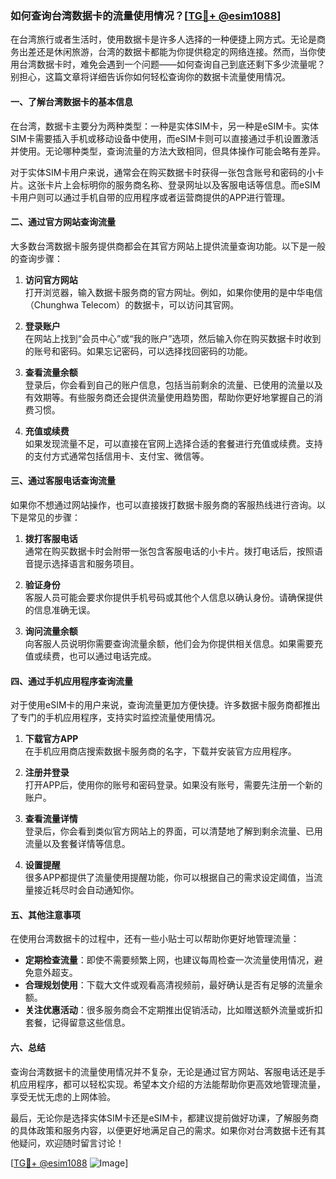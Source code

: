 ### 如何查询台湾数据卡的流量使用情况？[[TG💪+ @esim1088](https://t.me/s/esim1088)]

在台湾旅行或者生活时，使用数据卡是许多人选择的一种便捷上网方式。无论是商务出差还是休闲旅游，台湾的数据卡都能为你提供稳定的网络连接。然而，当你使用台湾数据卡时，难免会遇到一个问题——如何查询自己到底还剩下多少流量呢？别担心，这篇文章将详细告诉你如何轻松查询你的数据卡流量使用情况。

#### 一、了解台湾数据卡的基本信息

在台湾，数据卡主要分为两种类型：一种是实体SIM卡，另一种是eSIM卡。实体SIM卡需要插入手机或移动设备中使用，而eSIM卡则可以直接通过手机设置激活并使用。无论哪种类型，查询流量的方法大致相同，但具体操作可能会略有差异。

对于实体SIM卡用户来说，通常会在购买数据卡时获得一张包含账号和密码的小卡片。这张卡片上会标明你的服务商名称、登录网址以及客服电话等信息。而eSIM卡用户则可以通过手机自带的应用程序或者运营商提供的APP进行管理。

#### 二、通过官方网站查询流量

大多数台湾数据卡服务提供商都会在其官方网站上提供流量查询功能。以下是一般的查询步骤：

1. **访问官方网站**  
   打开浏览器，输入数据卡服务商的官方网址。例如，如果你使用的是中华电信（Chunghwa Telecom）的数据卡，可以访问其官网。

2. **登录账户**  
   在网站上找到“会员中心”或“我的账户”选项，然后输入你在购买数据卡时收到的账号和密码。如果忘记密码，可以选择找回密码的功能。

3. **查看流量余额**  
   登录后，你会看到自己的账户信息，包括当前剩余的流量、已使用的流量以及有效期等。有些服务商还会提供流量使用趋势图，帮助你更好地掌握自己的消费习惯。

4. **充值或续费**  
   如果发现流量不足，可以直接在官网上选择合适的套餐进行充值或续费。支持的支付方式通常包括信用卡、支付宝、微信等。

#### 三、通过客服电话查询流量

如果你不想通过网站操作，也可以直接拨打数据卡服务商的客服热线进行咨询。以下是常见的步骤：

1. **拨打客服电话**  
   通常在购买数据卡时会附带一张包含客服电话的小卡片。拨打电话后，按照语音提示选择语言和服务项目。

2. **验证身份**  
   客服人员可能会要求你提供手机号码或其他个人信息以确认身份。请确保提供的信息准确无误。

3. **询问流量余额**  
   向客服人员说明你需要查询流量余额，他们会为你提供相关信息。如果需要充值或续费，也可以通过电话完成。

#### 四、通过手机应用程序查询流量

对于使用eSIM卡的用户来说，查询流量更加方便快捷。许多数据卡服务商都推出了专门的手机应用程序，支持实时监控流量使用情况。

1. **下载官方APP**  
   在手机应用商店搜索数据卡服务商的名字，下载并安装官方应用程序。

2. **注册并登录**  
   打开APP后，使用你的账号和密码登录。如果没有账号，需要先注册一个新的账户。

3. **查看流量详情**  
   登录后，你会看到类似官方网站上的界面，可以清楚地了解到剩余流量、已用流量以及套餐详情等信息。

4. **设置提醒**  
   很多APP都提供了流量使用提醒功能，你可以根据自己的需求设定阈值，当流量接近耗尽时会自动通知你。

#### 五、其他注意事项

在使用台湾数据卡的过程中，还有一些小贴士可以帮助你更好地管理流量：

- **定期检查流量**：即使不需要频繁上网，也建议每周检查一次流量使用情况，避免意外超支。
- **合理规划使用**：下载大文件或观看高清视频前，最好确认是否有足够的流量余额。
- **关注优惠活动**：很多服务商会不定期推出促销活动，比如赠送额外流量或折扣套餐，记得留意这些信息。

#### 六、总结

查询台湾数据卡的流量使用情况并不复杂，无论是通过官方网站、客服电话还是手机应用程序，都可以轻松实现。希望本文介绍的方法能帮助你更高效地管理流量，享受无忧无虑的上网体验。

最后，无论你是选择实体SIM卡还是eSIM卡，都建议提前做好功课，了解服务商的具体政策和服务内容，以便更好地满足自己的需求。如果你对台湾数据卡还有其他疑问，欢迎随时留言讨论！

[[TG💪+ @esim1088](https://t.me/s/esim1088) ![Image](https://i.postimg.cc/4NQfJmqS/Snipaste-2025-05-13-00-14-12.png)]